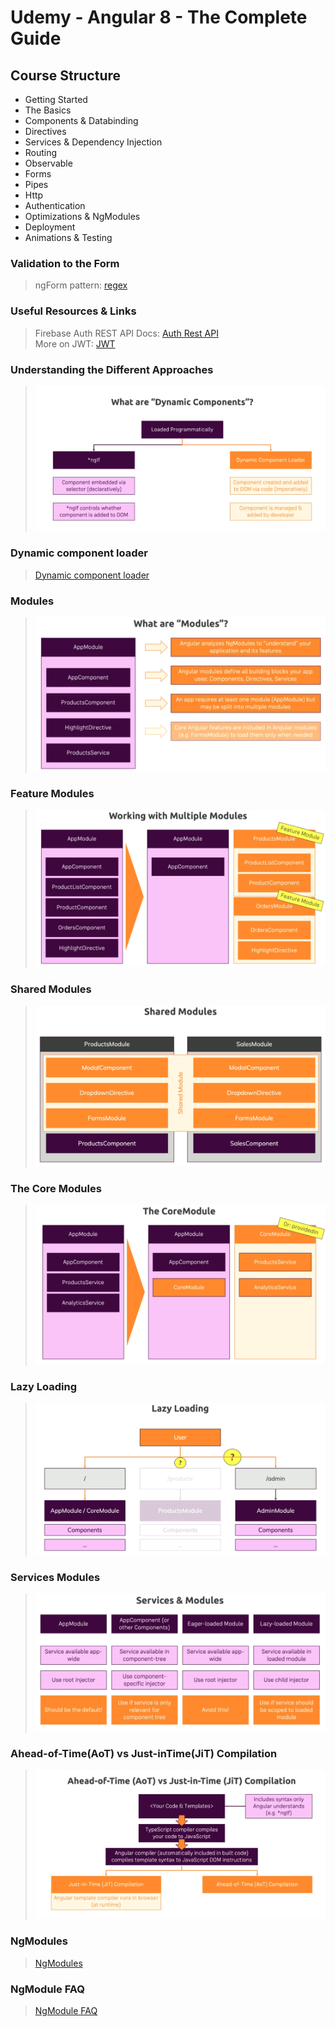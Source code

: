 <h1>Udemy - Angular 8 - The Complete Guide</h1>
<h2> Course Structure</h2>

- Getting Started
- The Basics
- Components & Databinding
- Directives
- Services & Dependency Injection
- Routing
- Observable
- Forms
- Pipes
- Http
- Authentication
- Optimizations & NgModules
- Deployment
- Animations & Testing

<h3>Validation to the Form</h3>

> ngForm
> pattern: [regex](https://regexr.com/)

<h3>Useful Resources & Links</h3>

> Firebase Auth REST API Docs: [Auth Rest API](https://firebase.google.com/docs/reference/rest/auth) <br>
> More on JWT: [JWT](https://jwt.io)

<h3>Understanding the Different Approaches</h3>

> ![Dynamic component](src/static/images/dynamic_components.png)

<h3>Dynamic component loader</h3>

> [Dynamic component loader](https://angular.io/guide/dynamic-component-loader)

<h3>Modules</h3>

> ![Modules](src/static/images/modules.png)

<h3>Feature Modules</h3>

> ![Feature Modules](src/static/images/feature_modules.png)

<h3>Shared Modules</h3>

> ![Shared Modules](src/static/images/shared_modules.png)

<h3>The Core Modules</h3>

> ![Core Modules](src/static/images/core_modules.png)

<h3>Lazy Loading</h3>

> ![Lazy Loading](src/static/images/lazy_loading.png)

<h3>Services Modules</h3>

> ![Services Modules](src/static/images/services_modules.png)

<h3>Ahead-of-Time(AoT) vs Just-inTime(JiT) Compilation</h3>

> ![Ahead-of-Time Compilation](src/static/images/AoT_JiT.png)

<h3>NgModules</h3>

> [NgModules](https://angular.io/guide/ngmodules)

<h3>NgModule FAQ</h3>

> [NgModule FAQ](https://angular.io/guide/ngmodule-faq)
